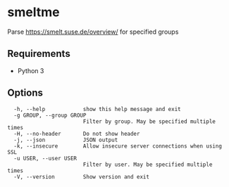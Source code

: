 # smeltme

Parse https://smelt.suse.de/overview/ for specified groups

## Requirements

- Python 3

## Options

```
  -h, --help            show this help message and exit
  -g GROUP, --group GROUP
                        Filter by group. May be specified multiple times
  -H, --no-header       Do not show header
  -j, --json            JSON output
  -k, --insecure        Allow insecure server connections when using SSL
  -u USER, --user USER
                        Filter by user. May be specified multiple times
  -V, --version         Show version and exit
```
